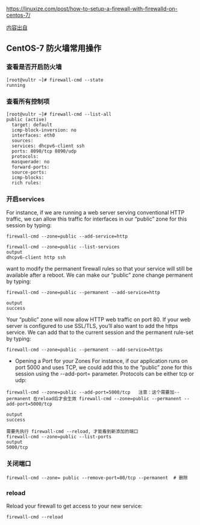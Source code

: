 https://linuxize.com/post/how-to-setup-a-firewall-with-firewalld-on-centos-7/

[内容出自](https://www.digitalocean.com/community/tutorials/how-to-set-up-a-firewall-using-firewalld-on-centos-7)

## CentOS-7 防火墙常用操作

### 查看是否开启防火墙
```
[root@vultr ~]# firewall-cmd --state
running
```

### 查看所有控制项
```
[root@vultr ~]# firewall-cmd --list-all
public (active)
  target: default
  icmp-block-inversion: no
  interfaces: eth0
  sources:
  services: dhcpv6-client ssh
  ports: 8090/tcp 8090/udp
  protocols:
  masquerade: no
  forward-ports:
  source-ports:
  icmp-blocks:
  rich rules:
```

### 开启services
For instance, if we are running a web server serving conventional HTTP traffic, we can allow this traffic for interfaces in our “public” zone for this session by typing:
```
firewall-cmd --zone=public --add-service=http

firewall-cmd --zone=public --list-services
output
dhcpv6-client http ssh
```

want to modify the permanent firewall rules so that your service will still be available after a reboot. We can make our “public” zone change permanent by typing:
```
firewall-cmd --zone=public --permanent --add-service=http

output
success
```

Your “public” zone will now allow HTTP web traffic on port 80. If your web server is configured to use SSL/TLS, you’ll also want to add the https service. We can add that to the current session and the permanent rule-set by typing:
```
firewall-cmd --zone=public --permanent --add-service=https
```

- Opening a Port for your Zones
For instance, if our application runs on port 5000 and uses TCP, we could add this to the “public” zone for this session using the --add-port= parameter. Protocols can be either tcp or udp:
```
firewall-cmd --zone=public --add-port=5000/tcp   注意：这个需要加--permanent 在reload后才会生效 firewall-cmd --zone=public --permanent --add-port=5000/tcp

output
success

需要先执行 firewall-cmd --reload, 才能看到新添加的端口
firewall-cmd --zone=public --list-ports
output
5000/tcp
```

### 关闭端口
```
firewall-cmd --zone= public --remove-port=80/tcp --permanent  # 删除
```

### reload
Reload your firewall to get access to your new service:
```
firewall-cmd --reload
```



